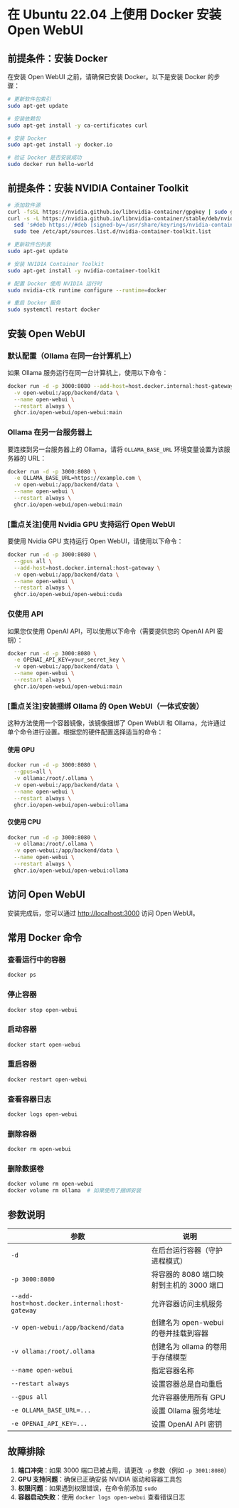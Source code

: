 # 在 Ubuntu 22.04 上使用 Docker 安装 Open WebUI

## 前提条件：安装 Docker

在安装 Open WebUI 之前，请确保已安装 Docker。以下是安装 Docker 的步骤：

```bash
# 更新软件包索引
sudo apt-get update

# 安装依赖包
sudo apt-get install -y ca-certificates curl

# 安装 Docker
sudo apt-get install -y docker.io

# 验证 Docker 是否安装成功
sudo docker run hello-world
```

## 前提条件：安装 NVIDIA Container Toolkit

```bash
# 添加软件源
curl -fsSL https://nvidia.github.io/libnvidia-container/gpgkey | sudo gpg --dearmor -o /usr/share/keyrings/nvidia-container-toolkit-keyring.gpg
curl -s -L https://nvidia.github.io/libnvidia-container/stable/deb/nvidia-container-toolkit.list | \
  sed 's#deb https://#deb [signed-by=/usr/share/keyrings/nvidia-container-toolkit-keyring.gpg] https://#g' | \
  sudo tee /etc/apt/sources.list.d/nvidia-container-toolkit.list

# 更新软件包列表
sudo apt-get update

# 安装 NVIDIA Container Toolkit
sudo apt-get install -y nvidia-container-toolkit

# 配置 Docker 使用 NVIDIA 运行时
sudo nvidia-ctk runtime configure --runtime=docker

# 重启 Docker 服务
sudo systemctl restart docker
```


## 安装 Open WebUI

### 默认配置（Ollama 在同一台计算机上）

如果 Ollama 服务运行在同一台计算机上，使用以下命令：

```bash
docker run -d -p 3000:8080 --add-host=host.docker.internal:host-gateway \
  -v open-webui:/app/backend/data \
  --name open-webui \
  --restart always \
  ghcr.io/open-webui/open-webui:main
```

### Ollama 在另一台服务器上

要连接到另一台服务器上的 Ollama，请将 `OLLAMA_BASE_URL` 环境变量设置为该服务器的 URL：

```bash
docker run -d -p 3000:8080 \
  -e OLLAMA_BASE_URL=https://example.com \
  -v open-webui:/app/backend/data \
  --name open-webui \
  --restart always \
  ghcr.io/open-webui/open-webui:main
```

### [重点关注]使用 Nvidia GPU 支持运行 Open WebUI

要使用 Nvidia GPU 支持运行 Open WebUI，请使用以下命令：

```bash
docker run -d -p 3000:8080 \
  --gpus all \
  --add-host=host.docker.internal:host-gateway \
  -v open-webui:/app/backend/data \
  --name open-webui \
  --restart always \
  ghcr.io/open-webui/open-webui:cuda
```

### 仅使用 API

如果您仅使用 OpenAI API，可以使用以下命令（需要提供您的 OpenAI API 密钥）：

```bash
docker run -d -p 3000:8080 \
  -e OPENAI_API_KEY=your_secret_key \
  -v open-webui:/app/backend/data \
  --name open-webui \
  --restart always \
  ghcr.io/open-webui/open-webui:main
```

### [重点关注]安装捆绑 Ollama 的 Open WebUI（一体式安装）

这种方法使用一个容器镜像，该镜像捆绑了 Open WebUI 和 Ollama，允许通过单个命令进行设置。根据您的硬件配置选择适当的命令：

#### 使用 GPU

```bash
docker run -d -p 3000:8080 \
  --gpus=all \
  -v ollama:/root/.ollama \
  -v open-webui:/app/backend/data \
  --name open-webui \
  --restart always \
  ghcr.io/open-webui/open-webui:ollama
```

#### 仅使用 CPU

```bash
docker run -d -p 3000:8080 \
  -v ollama:/root/.ollama \
  -v open-webui:/app/backend/data \
  --name open-webui \
  --restart always \
  ghcr.io/open-webui/open-webui:ollama
```

## 访问 Open WebUI

安装完成后，您可以通过 [http://localhost:3000](http://localhost:3000) 访问 Open WebUI。

## 常用 Docker 命令

### 查看运行中的容器
```bash
docker ps
```

### 停止容器
```bash
docker stop open-webui
```

### 启动容器
```bash
docker start open-webui
```

### 重启容器
```bash
docker restart open-webui
```

### 查看容器日志
```bash
docker logs open-webui
```

### 删除容器
```bash
docker rm open-webui
```

### 删除数据卷
```bash
docker volume rm open-webui
docker volume rm ollama  # 如果使用了捆绑安装
```

## 参数说明

| 参数 | 说明 |
|------|------|
| `-d` | 在后台运行容器（守护进程模式） |
| `-p 3000:8080` | 将容器的 8080 端口映射到主机的 3000 端口 |
| `--add-host=host.docker.internal:host-gateway` | 允许容器访问主机服务 |
| `-v open-webui:/app/backend/data` | 创建名为 open-webui 的卷并挂载到容器 |
| `-v ollama:/root/.ollama` | 创建名为 ollama 的卷用于存储模型 |
| `--name open-webui` | 指定容器名称 |
| `--restart always` | 设置容器总是自动重启 |
| `--gpus all` | 允许容器使用所有 GPU |
| `-e OLLAMA_BASE_URL=...` | 设置 Ollama 服务地址 |
| `-e OPENAI_API_KEY=...` | 设置 OpenAI API 密钥 |

## 故障排除

1. **端口冲突**：如果 3000 端口已被占用，请更改 `-p` 参数（例如 `-p 3001:8080`）
2. **GPU 支持问题**：确保已正确安装 NVIDIA 驱动和容器工具包
3. **权限问题**：如果遇到权限错误，在命令前添加 `sudo`
4. **容器启动失败**：使用 `docker logs open-webui` 查看错误日志
